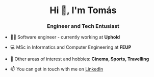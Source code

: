 <h1 align="center">Hi 👋, I'm Tomás</h1>
<h3 align="center">Engineer and Tech Entusiast</h3>

- 👨‍💻 Software engineer - currently working at **Uphold**

- 💻 MSc in Informatics and Computer Engineering at **FEUP**

- 💬 Other areas of interest and hobbies: **Cinema, Sports, Travelling**

- 📫 You can get in touch with me on [LinkedIn](https://www.linkedin.com/in/tomasmendes08/)
